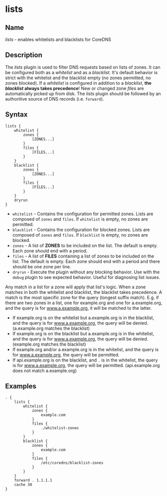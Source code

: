 # lists

## Name

*lists* - enables whitelists and blacklists for CoreDNS

## Description

The *lists* plugin is used to filter DNS requests based on lists of zones. It can be configured both as a *whitelist* and as a *blacklist*. It's default behavior is strict with the whitelist and the blacklist empty (no zones permitted, no zones blocked). If a *whitelist* is configured in addition to a *blacklist*, __the *blacklist* always takes precedence__! New or changed zone *files* are automatically picked up from disk. The *lists* plugin should be followed by an authoritive source of DNS records (i.e. `forward`).

## Syntax

~~~
lists {
    whitelist {
        zones {
            [ZONES...]
        }
        files {
            [FILES...]
        }
    }
    blacklist {
        zones {
            [ZONES...]
        }
        files {
            [FILES...]
        }
    }
    dryrun
}
~~~


* `whitelist` - Contains the configuration for permitted zones. Lists are composed of `zones` and `files`. If `whitelist` is empty, no zones are permitted.
* `blacklist` - Contains the configuration for blocked zones. Lists are composed of `zones` and `files`. If `blacklist` is empty, no zones are blocked.
* `zones` - A list of **ZONES** to be included on the list. The default is empty. Each zone should end with a period.
* `files` - A list of **FILES** containing a list of zones to be included on the list. The default is empty. Each zone should end with a period and there should be one zone per line.
* `dryrun` - Execute the plugin without any blocking behavior. Use with the `debug` plugin to see expected behavior. Useful for diagnosing list issues.

Any match in a list for a zone will apply that list's logic. When a zone matches in both the whitelist and blacklist, the blacklist takes precedence. A match is the most specific zone for the query (longest suffix match). E.g. if there are two zones in a list, one for example.org and one for a.example.org, and the query is for www.a.example.org, it will be matched to the latter.

* If example.org is on the whitelist but a.example.org is in the blacklist, and the query is for www.a.example.org, the query will be denied. (a.example.org matches the blacklist)
* If example.org is on the blacklist but a.example.org is in the whitelist, and the query is for www.a.example.org, the query will be denied. (example.org matches the blacklist)
* If example.org and/or a.example.org is in the whitelist, and the query is for www.a.example.org, the query will be permitted.
* If api.example.org is on the blacklist, and `.` is in the whitelist, the query is for www.a.example.org, the query will be permitted. (api.example.org does not match a.example.org)

## Examples
~~~
. {
    lists {
        whitelist {
            zones {
                example.com
            }
            files {
                ./whitelist-zones
            }
        }
        blacklist {
            zones {
                example.com
            }
            files {
                /etc/coredns/blacklist-zones
            }
        }
    }
    forward . 1.1.1.1
    cache 30
}
~~~
